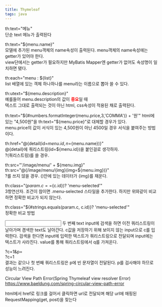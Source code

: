 ```yaml
---
title: Thymeleaf
tags: java
---
```


th:text="메뉴"   
단순 text 메뉴가 출력된다

th:text="${menu.name}"   
모델에 추가된 menu객체의 name속성이 출력된다. menu객체의 name속성에는 getter가 있어야 한다.   
view단에서는 getter가 필요하지만 MyBatis Mapper엔 getter가 없어도 속성명이 일치하면 됐다.

th:each="menu : ${list}"   
list 배열에 있는 객체 하나하나를 menu라는 이름으로 뽑아 쓸 수 있다.

th:utext="${menu.description}"   
예를들어 menu.description의 값이 <span style="color:red;font-weight:bold;">중요</span>일 때   
텍스트 그대로 출력되는 것이 아닌 html, css속성이 적용된 채로 출력된다.

th:text="${#numbers.formatInteger(menu.price,3,'COMMA')} + '원'"   
html에 있는 "4,500원"을 th:text="${menu.price}"로 대체할 경우가 있다.   
menu.price의 값이 서식이 있는 4,500원이 아닌 4500일 경우 서식을 붙여주는 방법이다.

th:href="@{detail(id=${menu.id}, n=${menu.name})}"   
@{detail}에 쿼리스트링(id=${menu.id})을 붙인걸로 생각하자.   
?(쿼리스트링)를 쓸 경우.

th:src="'/image/menu/' + ${menu.img}"   
th:src="@{/image/menu/{img}(img=${menu.img})}"   
?를 쓰지 않을 경우. ()안에 있는 데이터가 {img}를 채운다.

th:class="(${param.c}==${c.id})? 'menu-selected'"   
3항연산자. 조건이 참이면 .menu-selected 스타일을 추가한다. 하지만 위와같이 비교하면 정확한 비교가 되지 않는다.

th:class="${#strings.equals(param.c, c.id)}? 'menu-selected'"   
정확한 비교 방법

<input type="hidden" name="c" th:value="${param.c}">   
<input type="text" name="q" th:value="${param.q}">   
두 번째 text input에 검색을 하면 이전 쿼리스트링이 날아가며 겸색한 text도 날아간다.   
c값을 저장하기 위해 보이지 않는 input으로 c를 입력한다.   
검색을 한다면 input에 입력한 텍스트가 쿼리스트링으로 전달되며 input에는 텍스트가 사라진다. value를 통해 쿼리스트링에서 q를 가져온다.

?c=1&p=   
?c=1   
결과는 같으나 첫 번째 쿼리스트링은 p에 빈 문자열이 전달된다. p를 검사해야 하므로 성능이 느려진다.

Circular View Path Error(Spring Thymeleaf view resolver Error)
https://www.baeldung.com/spring-circular-view-path-error

html에서 href로 링크를 걸어서 클릭하면 url로 전달되며 해당 url에 매핑된 RequestMapping(get, post)을 찾는다
